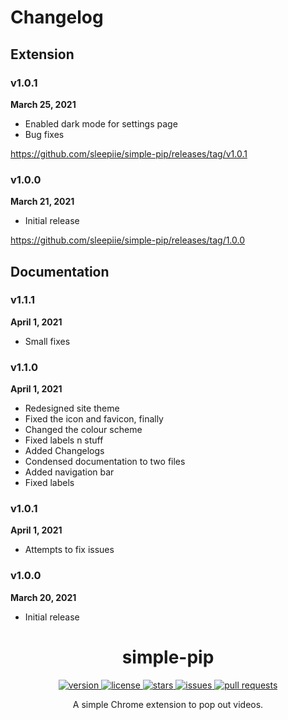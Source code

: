 # Changelog

## Extension

### v1.0.1
**March 25, 2021**

* Enabled dark mode for settings page
* Bug fixes

https://github.com/sleepiie/simple-pip/releases/tag/v1.0.1

### v1.0.0
**March 21, 2021**

* Initial release

https://github.com/sleepiie/simple-pip/releases/tag/1.0.0

## Documentation

### v1.1.1
**April 1, 2021**

* Small fixes

### v1.1.0
**April 1, 2021**

* Redesigned site theme
* Fixed the icon and favicon, finally
* Changed the colour scheme
* Fixed labels n stuff
* Added Changelogs
* Condensed documentation to two files
* Added navigation bar
* Fixed labels

### v1.0.1
**April 1, 2021**

* Attempts to fix issues

### v1.0.0
**March 20, 2021**

* Initial release

<!--Footer -->

<h1 align="center">simple-pip</h1>

<p align="center">
  <a href="https://github.com/sleepiie/simple-pip/releases" target="_blank">
    <img alt="version" src="https://img.shields.io/github/v/release/sleepiie/simple-pip?style=for-the-badge" />
  </a>
  <a href="https://github.com/sleepiie/simple-pip/blob/master/LICENSE.md" target="_blank">
    <img alt="license" src="https://img.shields.io/github/license/sleepiie/simple-pip?style=for-the-badge" />
  </a>
  <a href="https://github.com/sleepiie/simple-pip/blob/master/LICENSE.md" target="_blank">
    <img alt="stars" src="https://img.shields.io/github/stars/sleepiie/simple-pip?style=for-the-badge" />
  </a>
  <a href="https://github.com/sleepiie/simple-pip/blob/master/LICENSE.md" target="_blank">
    <img alt="issues" src="https://img.shields.io/github/issues/sleepiie/simple-pip?style=for-the-badge" />
  </a>
  <a href="https://github.com/sleepiie/simple-pip/blob/master/LICENSE.md" target="_blank">
    <img alt="pull requests" src="https://img.shields.io/github/issues-pr/sleepiie/simple-pip?style=for-the-badge" />
  </a>
</p>

<p align="center">A simple Chrome extension to pop out videos.</p>
